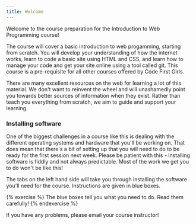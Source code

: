 ```yaml
---
title: Welcome
---
```


Welcome to the course preparation for the Introduction to Web Programming course!

The course will cover a basic introduction to web progamming, starting from scratch. You will develop your understanding of how the internet works, learn to code a basic site using HTML and CSS, and learn how to manage your code and get your site online using a tool called git. This course is a pre-requisite for all other courses offered by Code First Girls. 

There are many excellent resources on the web for learning a lot of this material. We don't want to reinvent the wheel and will unashamedly point you towards better sources of information when they exist. Rather than teach you everything from scratch, we aim to guide and support your learning. 

### Installing software

One of the biggest challenges in a course like this is dealing with the different operating systems and hardware that you'll be working on. That does mean that there's a bit of setting up that you will need to do to be ready for the first session next week. Please be patient with this - installing software is fiddly and not always predictable. Most of the work we get you to do won't be like this!

The tabs on the left hand side will take you through installing the software you'll need for the course. Instructions are given in blue boxes.

{% exercise %}
The blue boxes tell you what you need to do. Read them carefully!
{% endexercise %}

If you have any problems, please email your course instructor!